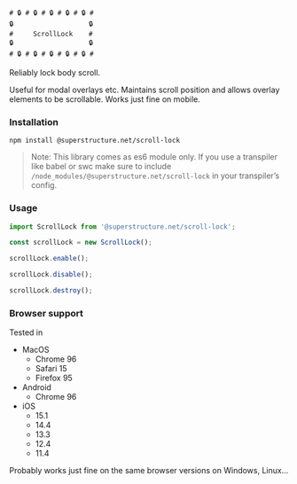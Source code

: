 ```
# 🔒 # 🔒 # 🔒 # 🔒 # 🔒 #
🔒                   🔒
#     ScrollLock    #
🔒                   🔒
# 🔒 # 🔒 # 🔒 # 🔒 # 🔒 #
```

Reliably lock body scroll.

Useful for modal overlays etc. Maintains scroll position and allows overlay elements to be scrollable. Works just fine on mobile.

### Installation

`npm install @superstructure.net/scroll-lock`

> Note: This library comes as es6 module only.
> If you use a transpiler like babel or swc make sure to include `/node_modules/@superstructure.net/scroll-lock` in your transpiler’s config.

### Usage

```js
import ScrollLock from '@superstructure.net/scroll-lock';

const scrollLock = new ScrollLock();

scrollLock.enable();

scrollLock.disable();

scrollLock.destroy();
```

### Browser support

Tested in

-   MacOS
    -   Chrome 96
    -   Safari 15
    -   Firefox 95
-   Android
    -   Chrome 96
-   iOS
    -   15.1
    -   14.4
    -   13.3
    -   12.4
    -   11.4

Probably works just fine on the same browser versions on Windows, Linux...
